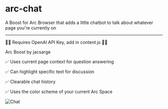 # arc-chat
A Boost for Arc Browser that adds a little chatbot to talk about whatever page you're currently on

-----

🚨🚨 Requires OpenAI API Key, add in content.js 🚨🚨

Arc Boost by jacsarge

✅ Uses current page context for question answering

✅ Can highlight specific text for discussion

✅ Clearable chat history

✅ Uses the color scheme of your current Arc Space

![Chat](https://user-images.githubusercontent.com/43256154/224516352-44c4ee95-c895-4e94-b153-a9f79947f63c.png)